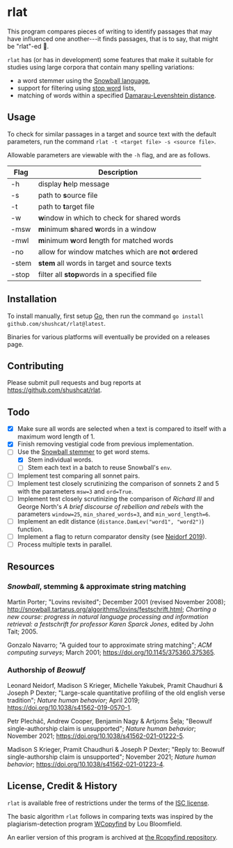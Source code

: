 # rlat

This program compares pieces of writing to identify passages that may have influenced one another---it finds passages, that is to say, that might be "rlat"-ed 🤦.

`rlat` has (or has in development) some features that make it suitable for studies using large corpora that contain many spelling variations:

- a word stemmer using the [Snowball language](https://snowballstem.org), 
- support for filtering using [stop word](https://en.wikipedia.org/wiki/Stop_words) lists, 
- matching of words within a specified [Damarau-Levenshtein distance](https://en.wikipedia.org/wiki/Damerau–Levenshtein_distance).

## Usage

To check for similar passages in a target and source text with the default parameters, run the command `rlat -t <target file> -s <source file>`.

Allowable parameters are viewable with the `-h` flag, and are as follows.

| Flag          | Description                                             | 
| --------      | --------                                                | 
| -h            | display **h**elp message                                | 
| -s <file>     | path to **s**ource file                                 | 
| -t <file>     | path to **t**arget file                                 | 
| -w            | **w**indow in which to check for shared words           | 
| -msw          | **m**inimum **s**hared **w**ords in a window            | 
| -mwl          | **m**inimum **w**ord **l**ength for matched words       | 
| -no           | allow for window matches which are **n**ot **o**rdered  | 
| -stem         | **stem** all words in target and source texts           | 
| -stop <file>  | filter all **stop**words in a specified file            | 

## Installation

To install manually, first setup [Go](https://golang.org), then run the command `go install github.com/shushcat/rlat@latest`.

Binaries for various platforms will eventually be provided on a releases page.

## Contributing

Please submit pull requests and bug reports at https://github.com/shushcat/rlat.

## Todo

- [x] Make sure all words are selected when a text is compared to itself with a maximum word length of 1.
- [x] Finish removing vestigial code from previous implementation.
- [ ] Use the [Snowball stemmer](https://snowballstem.org/) to get word stems.
	- [x] Stem individual words.
	- [ ] Stem each text in a batch to reuse Snowball's `env`.
- [ ] Implement test comparing all sonnet pairs.
- [ ] Implement test closely scrutinizing the comparison of sonnets 2 and 5 with the parameters `msw=3` and `ord=True`.
- [ ] Implement test closely scrutinizing the comparison of _Richard III_ and George North's _A brief discourse of rebellion and rebels_ with the parameters `window=25`, `min_shared_words=3`, and `min_word_length=6`.
- [ ] Implement an edit distance (`distance.DamLev("word1", "word2")`) function.
- [ ] Implement a flag to return comparator density (see [Neidorf 2019](https://www.nature.com/articles/s41562-019-0570-1)).
- [ ] Process multiple texts in parallel.

## Resources

### _Snowball_, stemming & approximate string matching

Martin Porter; "Lovins revisited"; December 2001 (revised November 2008); http://snowball.tartarus.org/algorithms/lovins/festschrift.html; _Charting a new course: progress in natural language processing and information retrieval: a festschrift for professor Karen Sparck Jones_, edited by John Tait; 2005.

Gonzalo Navarro; "A guided tour to approximate string matching"; _ACM computing surveys_; March 2001; https://doi.org/10.1145/375360.375365.

### Authorship of _Beowulf_

Leonard Neidorf, Madison S Krieger, Michelle Yakubek, Pramit Chaudhuri & Joseph P Dexter; "Large-scale quantitative profiling of the old english verse tradition"; _Nature human behavior_; April 2019; https://doi.org/10.1038/s41562-019-0570-1.

Petr Plecháč, Andrew Cooper, Benjamin Nagy & Artjoms Šeļa; "Beowulf single-authorship claim is unsupported"; _Nature human behavior_; November 2021; https://doi.org/10.1038/s41562-021-01222-5.

Madison S Krieger, Pramit Chaudhuri & Joseph P Dexter; "Reply to: Beowulf single-authorship claim is unsupported"; November 2021; _Nature human behavior_; https://doi.org/10.1038/s41562-021-01223-4.

## License, Credit & History

`rlat` is available free of restrictions under the terms of the [ISC license](https://cvsweb.openbsd.org/src/share/misc/license.template?rev=HEAD).

The basic algorithm `rlat` follows in comparing texts was inspired by the plagiarism-detection program [WCopyfind](http://plagiarism.bloomfieldmedia.com/wordpress/software/wcopyfind/) by Lou Bloomfield.

An earlier version of this program is archived at [the Rcopyfind repository](https://github.com/shushcat/rcopyfind_prototype).
